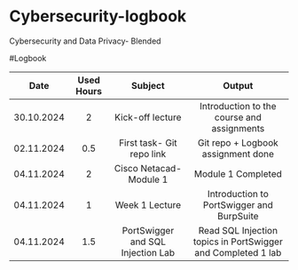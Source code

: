 # Cybersecurity-logbook
Cybersecurity and Data Privacy- Blended

#Logbook

| Date | Used Hours | Subject | Output | 
| :---:         |     :---:    | :---: | :---: |
| 30.10.2024   | 2     | Kick-off lecture    | Introduction to the course and assignments    |
| 02.11.2024   | 0.5     | First task- Git repo link    | Git repo + Logbook assignment done    |
| 04.11.2024   | 2     | Cisco Netacad- Module 1    | Module 1 Completed    |
| 04.11.2024   | 1     | Week 1 Lecture    | Introduction to PortSwigger and BurpSuite   |
| 04.11.2024   | 1.5     | PortSwigger and SQL Injection Lab    | Read SQL Injection topics in PortSwigger and Completed 1 lab|
